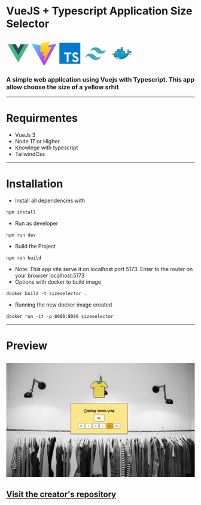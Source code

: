 # VueJS + Typescript Application Size Selector

![ Vuejs ](public/vue.png)
![ Vite ](public/vite.png)
![ Typescript ](public/ts.png)
![ tailwindcss ](public/tailwindcss.png)
![ Docker ](public/docker.png)
------------------
### A simple web application using Vuejs with Typescript. This app allow choose the size of a yellow srhit

-------------------
# Requirmentes
+ VueJs 3
+ Node 17 or Higher
+ Knowlege with typescript
+ TailwindCss
-------------------
# Installation
+ Install all dependencies with
```
npm install
```
+ Run as developer
```
npm run dev
```
+ Build the Project 
```
npm run build
```
+ Note: This app vite serve it on localhost port 5173. Enter to the router on your browser
localhost:5173
+ Options with docker to build image
```
docker build -t sizeselector .
```
+ Running the new docker image created 
```
docker run -it -p 8080:8080 sizeselector
```
-------------------
# Preview
![ preview ](public/preview/preview.png)
------------------
[Visit the creator's repository](https://github.com/userlg)
------------------
